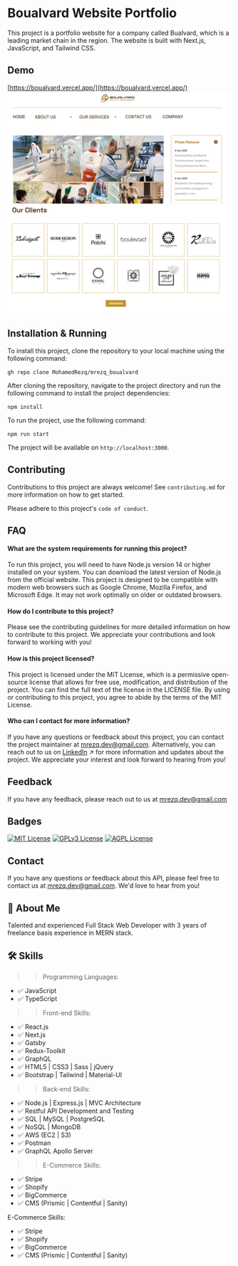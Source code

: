 # Boualvard Website Portfolio

This project is a portfolio website for a company called Bualvard, which is a leading market chain in the region. The website is built with Next.js, JavaScript, and Tailwind CSS.

## Demo
[https://boualvard.vercel.app/](https://boualvard.vercel.app/)
![](https://github.com/MohamedRezq/mrezq_boualvard/blob/master/boualvard-1.PNG)
![](https://github.com/MohamedRezq/mrezq_boualvard/blob/master/boualvard-2.PNG)

## Installation & Running

To install this project, clone the repository to your local machine using the following command:

```
gh repo clone MohamedRezq/mrezq_boualvard
```

After cloning the repository, navigate to the project directory and run the following command to install the project dependencies:

```
npm install
```

To run the project, use the following command:

```
npm run start
```

The project will be available on `http://localhost:3000`.

## Contributing

Contributions to this project are always welcome! See `contributing.md` for more information on how to get started.

Please adhere to this project's `code of conduct`.

## FAQ

#### What are the system requirements for running this project?

To run this project, you will need to have Node.js version 14 or higher installed on your system. You can download the latest version of Node.js from the official website. This project is designed to be compatible with modern web browsers such as Google Chrome, Mozilla Firefox, and Microsoft Edge. It may not work optimally on older or outdated browsers.

#### How do I contribute to this project?

Please see the contributing guidelines for more detailed information on how to contribute to this project. We appreciate your contributions and look forward to working with you!

#### How is this project licensed?

This project is licensed under the MIT License, which is a permissive open-source license that allows for free use, modification, and distribution of the project. You can find the full text of the license in the LICENSE file. By using or contributing to this project, you agree to abide by the terms of the MIT License.

#### Who can I contact for more information?

If you have any questions or feedback about this project, you can contact the project maintainer at [mrezq.dev@gmail.com](mrezq.dev@gmail.com). Alternatively, you can reach out to us on [LinkedIn](https://www.linkedin.com/in/mohamed-rezq-2021/) ↗ for more information and updates about the project. We appreciate your interest and look forward to hearing from you!

## Feedback

If you have any feedback, please reach out to us at [mrezq.dev@gmail.com](mailto:mrezq.dev@gmail.com)

## Badges

[![MIT License](https://img.shields.io/badge/License-MIT-green.svg)](https://choosealicense.com/licenses/mit/)
[![GPLv3 License](https://img.shields.io/badge/License-GPL%20v3-yellow.svg)](https://opensource.org/licenses/)
[![AGPL License](https://img.shields.io/badge/license-AGPL-blue.svg)](http://www.gnu.org/licenses/agpl-3.0)

## Contact

If you have any questions or feedback about this API, please feel free to contact us at [mrezq.dev@gmail.com](mailto:mrezq.dev@gmail.com). We'd love to hear from you!

## 🚀 About Me

Talented and experienced Full Stack Web Developer with 3 years of freelance basis experience in MERN stack.

## 🛠 Skills

> > Programming Languages:

- ✅ JavaScript
- ✅ TypeScript

> > Front-end Skills:

- ✅ React.js
- ✅ Next.js
- ✅ Gatsby
- ✅ Redux-Toolkit
- ✅ GraphQL
- ✅ HTML5 | CSS3 | Sass | jQuery
- ✅ Bootstrap | Tailwind | Material-UI

> > Back-end Skills:

- ✅ Node.js | Express.js | MVC Architecture
- ✅ Restful API Development and Testing
- ✅ SQL | MySQL | PostgreSQL
- ✅ NoSQL | MongoDB
- ✅ AWS (EC2 | S3)
- ✅ Postman
- ✅ GraphQL Apollo Server

> > E-Commerce Skills:

- ✅ Stripe
- ✅ Shopify
- ✅ BigCommerce
- ✅ CMS (Prismic | Contentful | Sanity)

E-Commerce Skills:

- ✅ Stripe
- ✅ Shopify
- ✅ BigCommerce
- ✅ CMS (Prismic | Contentful | Sanity)

